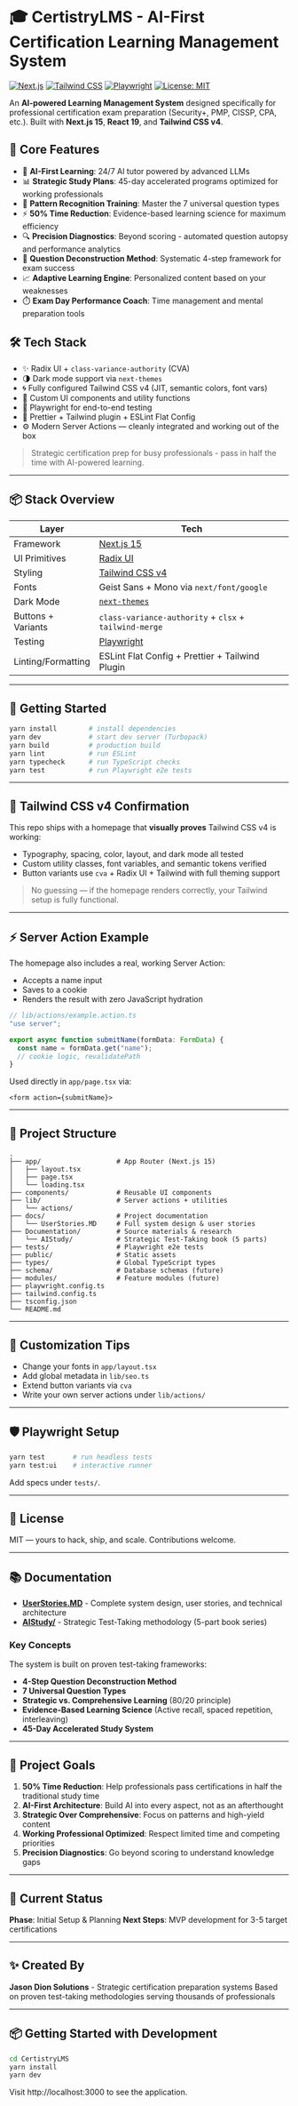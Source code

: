 # 🎓 CertistryLMS - AI-First Certification Learning Management System

[![Next.js](https://img.shields.io/badge/Next.js-15-black?logo=nextdotjs&logoColor=white)](https://nextjs.org)
[![Tailwind CSS](https://img.shields.io/badge/Tailwind%20CSS-4.0-38BDF8?logo=tailwindcss&logoColor=white)](https://tailwindcss.com)
[![Playwright](https://img.shields.io/badge/Tested%20with-Playwright-45ba63?logo=playwright&logoColor=white)](https://playwright.dev)
[![License: MIT](https://img.shields.io/badge/License-MIT-yellow.svg)](./LICENSE)

An **AI-powered Learning Management System** designed specifically for professional certification exam preparation (Security+, PMP, CISSP, CPA, etc.). Built with **Next.js 15**, **React 19**, and **Tailwind CSS v4**.

## 🎯 Core Features

- 🤖 **AI-First Learning**: 24/7 AI tutor powered by advanced LLMs
- 📊 **Strategic Study Plans**: 45-day accelerated programs optimized for working professionals
- 🎯 **Pattern Recognition Training**: Master the 7 universal question types
- ⚡ **50% Time Reduction**: Evidence-based learning science for maximum efficiency
- 🔍 **Precision Diagnostics**: Beyond scoring - automated question autopsy and performance analytics
- 🧠 **Question Deconstruction Method**: Systematic 4-step framework for exam success
- 📈 **Adaptive Learning Engine**: Personalized content based on your weaknesses
- ⏱️ **Exam Day Performance Coach**: Time management and mental preparation tools

## 🛠️ Tech Stack

- ✨ Radix UI + `class-variance-authority` (CVA)
- 🌗 Dark mode support via `next-themes`
- 🌀 Fully configured Tailwind CSS v4 (JIT, semantic colors, font vars)
- 🎨 Custom UI components and utility functions
- 🧪 Playwright for end-to-end testing
- 🎯 Prettier + Tailwind plugin + ESLint Flat Config
- ⚙️ Modern Server Actions — cleanly integrated and working out of the box

> Strategic certification prep for busy professionals - pass in half the time with AI-powered learning.
---

## 📦 Stack Overview

| Layer              | Tech                                               |
|-------------------|----------------------------------------------------|
| Framework         | [Next.js 15](https://nextjs.org/docs)              |
| UI Primitives     | [Radix UI](https://www.radix-ui.com/primitives)    |
| Styling           | [Tailwind CSS v4](https://tailwindcss.com/docs)    |
| Fonts             | Geist Sans + Mono via `next/font/google`           |
| Dark Mode         | [`next-themes`](https://github.com/pacocoursey/next-themes) |
| Buttons + Variants| `class-variance-authority` + `clsx` + `tailwind-merge` |
| Testing           | [Playwright](https://playwright.dev/)              |
| Linting/Formatting| ESLint Flat Config + Prettier + Tailwind Plugin    |

---

## 🚀 Getting Started

```bash
yarn install        # install dependencies
yarn dev            # start dev server (Turbopack)
yarn build          # production build
yarn lint           # run ESLint
yarn typecheck      # run TypeScript checks
yarn test           # run Playwright e2e tests
```

---

## 🧪 Tailwind CSS v4 Confirmation

This repo ships with a homepage that **visually proves** Tailwind CSS v4 is working:

- Typography, spacing, color, layout, and dark mode all tested
- Custom utility classes, font variables, and semantic tokens verified
- Button variants use `cva` + Radix UI + Tailwind with full theming support

> No guessing — if the homepage renders correctly, your Tailwind setup is fully functional.

---

## ⚡ Server Action Example

The homepage also includes a real, working Server Action:

- Accepts a name input
- Saves to a cookie
- Renders the result with zero JavaScript hydration

```ts
// lib/actions/example.action.ts
"use server";

export async function submitName(formData: FormData) {
  const name = formData.get("name");
  // cookie logic, revalidatePath
}
```

Used directly in `app/page.tsx` via:

```tsx
<form action={submitName}>
```

---

## 📁 Project Structure

```
.
├── app/                   # App Router (Next.js 15)
│   ├── layout.tsx
│   ├── page.tsx
│   └── loading.tsx
├── components/            # Reusable UI components
├── lib/                   # Server actions + utilities
│   └── actions/
├── docs/                  # Project documentation
│   └── UserStories.MD     # Full system design & user stories
├── Documentation/         # Source materials & research
│   └── AIStudy/           # Strategic Test-Taking book (5 parts)
├── tests/                 # Playwright e2e tests
├── public/                # Static assets
├── types/                 # Global TypeScript types
├── schema/                # Database schemas (future)
├── modules/               # Feature modules (future)
├── playwright.config.ts
├── tailwind.config.ts
├── tsconfig.json
└── README.md
```

---

## 🧠 Customization Tips

- Change your fonts in `app/layout.tsx`
- Add global metadata in `lib/seo.ts`
- Extend button variants via `cva`
- Write your own server actions under `lib/actions/`

---

## 🛡️ Playwright Setup

```bash
yarn test       # run headless tests
yarn test:ui    # interactive runner
```

Add specs under `tests/`.

---

## 📜 License

MIT — yours to hack, ship, and scale. Contributions welcome.

---

## 📚 Documentation

- **[UserStories.MD](./docs/UserStories.MD)** - Complete system design, user stories, and technical architecture
- **[AIStudy/](./Documentation/AIStudy/)** - Strategic Test-Taking methodology (5-part book series)

### Key Concepts

The system is built on proven test-taking frameworks:
- **4-Step Question Deconstruction Method**
- **7 Universal Question Types**
- **Strategic vs. Comprehensive Learning** (80/20 principle)
- **Evidence-Based Learning Science** (Active recall, spaced repetition, interleaving)
- **45-Day Accelerated Study System**

---

## 🎯 Project Goals

1. **50% Time Reduction**: Help professionals pass certifications in half the traditional study time
2. **AI-First Architecture**: Build AI into every aspect, not as an afterthought
3. **Strategic Over Comprehensive**: Focus on patterns and high-yield content
4. **Working Professional Optimized**: Respect limited time and competing priorities
5. **Precision Diagnostics**: Go beyond scoring to understand knowledge gaps

---

## 🚧 Current Status

**Phase**: Initial Setup & Planning
**Next Steps**: MVP development for 3-5 target certifications

---

## ✨ Created By

**Jason Dion Solutions** - Strategic certification preparation systems
Based on proven test-taking methodologies serving thousands of professionals

---

## 📦 Getting Started with Development

```bash
cd CertistryLMS
yarn install
yarn dev
```

Visit http://localhost:3000 to see the application.
